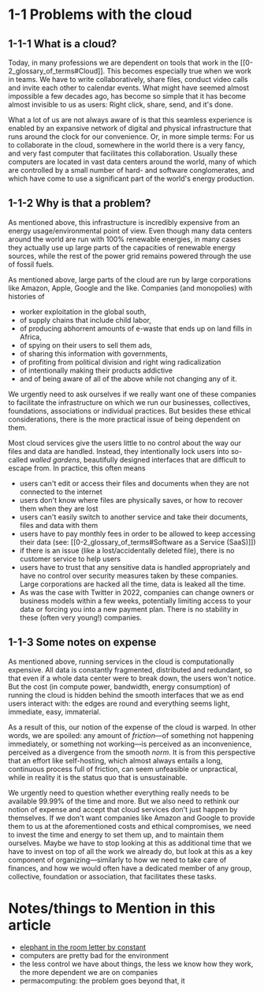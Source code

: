 # 1-1 Problems with the cloud

## 1-1-1 What is a cloud?
Today, in many professions we are dependent on tools that work in the [[0-2_glossary_of_terms#Cloud]]. This becomes especially true when we work in teams. We have to write collaboratively, share files, conduct video calls and invite each other to calendar events. What might have seemed almost impossible a few decades ago, has become so simple that it has become almost invisible to us as users: Right click, share, send, and it's done.

What a lot of us are not always aware of is that this seamless experience is enabled by an expansive network of digital and physical infrastructure that runs around the clock for our convenience. Or, in more simple terms: For us to collaborate in the cloud, somewhere in the world there is a very fancy, and very fast computer that facilitates this collaboration. Usually these computers are located in vast data centers around the world, many of which are controlled by a small number of hard- and software conglomerates, and which have come to use a significant part of the world's energy production.

## 1-1-2 Why is that a problem?
As mentioned above, this infrastructure is incredibly expensive from an energy usage/environmental point of view. Even though many data centers around the world are run with 100% renewable energies, in many cases they actually use up large parts of the capacities of renewable energy sources, while the rest of the power grid remains powered through the use of fossil fuels.

As mentioned above, large parts of the cloud are run by large corporations like Amazon, Apple, Google and the like. Companies (and monopolies) with histories of 

- worker exploitation in the global south,
- of supply chains that include child labor,
- of producing abhorrent amounts of e-waste that ends up on land fills in Africa,
- of spying on their users to sell them ads,
- of sharing this information with governments,
- of profiting from political division and right wing radicalization
- of intentionally making their products addictive
- and of being aware of all of the above while not changing any of it.

We urgently need to ask ourselves if we really want one of these companies to facilitate the infrastructure on which we run our businesses, collectives, foundations, associations or individual practices. But besides these ethical considerations, there is the more practical issue of being dependent on them.

Most cloud services give the users little to no control about the way our files and data are handled. Instead, they intentionally lock users into so-called *walled gardens*, beautifully designed interfaces that are difficult to escape from. In practice, this often means

- users can't edit or access their files and documents when they are not connected to the internet
- users don't know where files are physically saves, or how to recover them when they are lost
- users can't easily switch to another service and take their documents, files and data with them
- users have to pay monthly fees in order to be allowed to keep accessing their data (see: [[0-2_glossary_of_terms#Software as a Service (SaaS)]])
- if there is an issue (like a lost/accidentally deleted file), there is no customer service to help users
- users have to trust that any sensitive data is handled appropriately and have no control over security measures taken by these companies. Large corporations are hacked all the time, data is leaked all the time.
- As was the case with Twitter in 2022, companies can change owners or business models within a few weeks, potentially limiting access to your data or forcing you into a new payment plan. There is no stability in these (often very young!) companies.

## 1-1-3 Some notes on expense
As mentioned above, running services in the cloud is computationally expensive. All data is constantly fragmented, distributed and redundant, so that even if a whole data center were to break down, the users won't notice. But the cost (in compute power, bandwidth, energy consumption) of running the cloud is hidden behind the smooth interfaces that we as end users interact with: the edges are round and everything seems light, immediate, easy, immaterial.

As a result of this, our notion of the expense of the cloud is warped. In other words, we are spoiled: any amount of *friction*—of something not happening immediately, or something not working—is perceived as an inconvenience, perceived as a divergence from the smooth *norm*. It is from this perspective that an effort like self-hosting, which almost always entails a long, continuous process full of friction, can seem unfeasible or unpractical, while in reality it is the status quo that is unsustainable.

We urgently need to question whether everything really needs to be available 99.99% of the time and more. But we also need to rethink our notion of expense and accept that cloud services don't just happen by themselves. If we don't want companies like Amazon and Google to provide them to us at the aforementioned costs and ethical compromises, we need to invest the time and energy to set them up, and to maintain them ourselves. Maybe we have to stop looking at this as additional time that we have to invest on top of all the work we already do, but look at this as a key component of organizing—similarly to how we need to take care of finances, and how we would often have a dedicated member of any group, collective, foundation or association, that facilitates these tasks.








# Notes/things to Mention in this article
- [elephant in the room letter by constant](https://constantvzw.org/wefts/elephant.en.html)
- computers are pretty bad for the environment
- the less control we have about things, the less we know how they work, the more dependent we are on companies
- permacomputing: the problem goes beyond that, it 